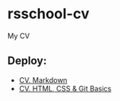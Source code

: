 # rsschool-cv

My CV

## Deploy:

- [CV. Markdown](https://programissis.github.io/rsschool-cv/cv)
- [CV. HTML, CSS & Git Basics](https://programissis.github.io/rsschool-cv/)
